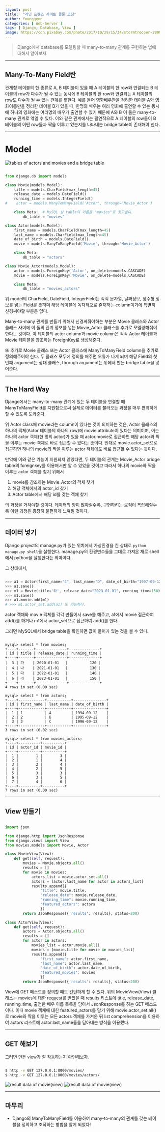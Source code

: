 ```yaml
---
layout: post
title:  "라인 프렌즈 사이트 클론 코딩"
author: Younggeon
categories: [ Web-Server ]
tags: [ Django, Database, View ]
image: https://cdn.pixabay.com/photo/2017/10/29/15/34/stormtrooper-2899993_960_720.jpg
---
```


> Django에서 database를 모델링할 때 many-to-many 관계를 구현하는 법에 대해서 알아보자.

---

## Many-To-Many Field란

관계형 테이블의 한 종류로 A, B 테이블이 있을 때 A 테이블의 한 row와 연결되는 B 테이블의 row가 다수가 될 수 있는 동시에 B 테이블의 한 row와 연결되는 A 테이블의 row도 다수가 될 수 있는 관계를 뜻한다. 예를 들어 영화배우만을 정리한 테이블 A와 영화이름만을 정리한 테이블 B가 있을 때, 한명의 배우는 여러 영화에 출연할 수 있는 동시에 하나의 영화에는 여러명의 배우가 출연할 수 있기 때문에 A와 B 이 둘은 many-to-many 관계로 엮일 수 있다. 이와 같은 관계에서는 필연적으로 A 테이블의 row들이 B 테이블의 어떤 row들과 짝을 이루고 있는지를 나타내는 bridge table이 존재해야 한다.

---

# Model

<img src="/assets/images/2021-05-02-djangomanytomany/Screen_Shot_2021-03-31_at_9.37.14_PM.png" alt="tables of actors and movies and a bridge table">

```python

from django.db import models

class Movie(models.Model):
    title = models.CharField(max_length=45)
    release_date = models.DateField()
    running_time = models.IntegerField()
#    actor = models.ManyToManyField('Actor', through='Movie_Actor')

    class Meta:  # MySQL 상 table의 이름을 "movies"로 짓고싶다.
        db_table = "movies"

class Actor(models.Model):
    first_name = models.CharField(max_length=45)
    last_name = models.CharField(max_length=45)
    date_of_birth = models.DateField()
    movie = models.ManyToManyField('Movie', through='Movie_Actor')

    class Meta:
        db_table = "actors"

class Movie_Actor(models.Model):
    actor = models.ForeignKey('Actor', on_delete=models.CASCADE)
    movie = models.ForeignKey('Movie', on_delete=models.CASCADE)

    class Meta:
        db_table = "movies_actors"

```

위 model의 CharField, DateField, IntegerField는 각각 문자열, 날짜정보, 정수형 정보를 넣는 Field를 뜻하며 해당 테이블에 독자적으로 존재하는 column이기에 특별히 신경써야할 부분은 없다.

Many-to-many 관계를 만들기 위해서 신경써줘야하는 부분은 Movie 클래스와 Actor 클래스 사이에 이 둘의 관계 정보를 넣는 Movie_Actor 클래스를 추가로 모델링해줘야한다는 것이다. 이 테이블의 actor column과 movie column은 각각 Actor 테이블과 Movie 테이블을 참조하는 ForeignKey로 생성해준다.

또 추가로 Movie 클래스 또는 Actor 클래스에 ManyToManyField column을 추가로 정의해주어야 한다. 두 클래스 모두에 정의를 해주면 오류가 나게 되며 해당 Field의 첫번째 argument는 상대 클래스, through argument는 위에서 만든 bridge table을 넣어준다.

---

## The Hard Way

Django에서는 many-to-many 관계에 있는 두 테이블을 연결할 때 ManyToManyField를 지원함으로써 실제로 데이터를 불러오는 과정을 매우 편리하게 할 수 있도록 도와준다.

위 Actor class에 movie라는 column이 있다는 것이 의미하는 것은, Actor 클래스의 하나의 객체(Actor 테이블의 하나의 row)에 movie attribute이 있다는 의미이며, 이는 하나의 actor 객체(한 명의 actor)가 있을 때 actor.movie로 접근하면 해당 actor와 짝을 이루는 movie 객체로 바로 접근할 수 있다는 뜻이다. 반대로 movie.actor_set으로 접근하면 하나의 movie와 짝을 이루는 actor 객체에도 바로 접근할 수 있다는 듯이다.

만약에 이와 같은 기능이 지원되지 않았다면, 두 테이블의 관계는 Movie_Actor bridge table의 foreignkey를 이용해서만 알 수 있었을 것이고 따라서 하나의 movie와 짝을 이루는 actor 객체를 찾기 위해서

1. movie를 참조하는 Movie_Actor의 객체 찾기
2. 해당 객체에서의 actor_id 찾기
3. Actor table에서 해당 id를 갖는 객체 찾기

의 과정을 거쳐야할 것이다. 데이터의 양이 많아질수록, 구현하려는 로직이 복잡해질수록 이런 과정은 굉장히 불편하게 느껴질 것이다.

---

## 데이터 넣기

Django project의 manage.py가 있는 위치에서 가상환경을 킨 상태로 `python manage.py shell`을 실행한다. manage.py의 환경변수들을 그대로 가져온 채로 shell에서 python을 실행한다는 의미이다.

그 상태에서,

```python

>>> a1 = Actor(first_name="4", last_name="D", date_of_birth="1997-09-12")
>>> a1.save()
>>> m1 = Movie(title='라', release_date="2023-01-01", running_time=150)
>>> m1.save()
>>> a1.movie.add(m1)
# >>> m1.actor_set.add(a1) 도 가능하다.

```

actor 객체와 movie 객체를 각각 만들어서 save를 해주고, a1에서 movie 접근하여 add()를 하거나 m1에서 actor_set으로 접근하여 add()를 한다.

그러면 MySQL에서 bridge table을 확인하면 값이 들어가 있는 것을 볼 수 있다.

 ```MySQL

 mysql> select * from movies;
+----+-------+--------------+--------------+
| id | title | release_date | running_time |
+----+-------+--------------+--------------+
|  3 | 가    | 2020-01-01   |          120 |
|  4 | 나    | 2021-01-01   |          130 |
|  5 | 다    | 2022-01-01   |          140 |
|  6 | 라    | 2023-01-01   |          150 |
+----+-------+--------------+--------------+
4 rows in set (0.00 sec)

mysql> select * from actors;
+----+------------+-----------+---------------+
| id | first_name | last_name | date_of_birth |
+----+------------+-----------+---------------+
|  1 | 1          | A         | 1994-09-12    |
|  2 | 2          | B         | 1995-09-12    |
|  3 | 3          | C         | 1996-09-12    |
+----+------------+-----------+---------------+
3 rows in set (0.02 sec)

mysql> select * from movies_actors;
+----+----------+----------+
| id | actor_id | movie_id |
+----+----------+----------+
|  1 |        1 |        3 |
|  2 |        1 |        4 |
|  3 |        2 |        4 |
|  4 |        2 |        5 |
|  5 |        3 |        3 |
|  6 |        3 |        5 |
|  7 |        4 |        6 |
+----+----------+----------+
7 rows in set (0.00 sec)

```

---

## View 만들기

```python

import json

from django.http import JsonResponse
from django.views import View
from movies.models import Movie, Actor

class MovieView(View):
    def get(self, request):
        movies = Movie.objects.all()
        results = []
        for movie in movies:
            actors_list = movie.actor_set.all()
            actors = [actor.last_name for actor in actors_list]
            results.append({
                "title": movie.title,
                "release_date": movie.release_date,
                "running_time": movie.running_time,
                "featured_actors": actors
                })
        return JsonResponse({'results': results}, status=200)

class ActorView(View):
    def get(self, request):
        actors = Actor.objects.all()
        results = []
        for actor in actors:
            movies_list = actor.movie.all()
            movies = [movie.title for movie in movies_list]
            results.append({
                "first_name": actor.first_name,
                "last_name": actor.last_name,
                "date_of_birth": actor.date_of_birth,
                "featured_movies": movies
                })
        return JsonResponse({'results': results}, status=200)

```

View에 GET 메소드를 정의할 때도 간단하게 할 수 있다. 위의 MovieView(View) 클래스는 movies에 대한 request를 받았을 때 results 리스트에 title, release_date, running_time, 출연한 배우 이름 목록을 담아서 JsonResponse를 하는 GET 메소드이다. 이때 movie 객체에 대한 featured_actors를 담기 위해 movie.actor_set.all()로 movie와 짝을 이루는 모든 actors 객체를 가져온 뒤 list comprehension을 이용하여 actors 리스트에 actor.last_name들을 담아내는 방식을 이용했다.

---

## GET 해보기

그러면 만든 view가 잘 작동하는지 확인해보자.

```bash

$ http -v GET 127.0.0.1:8000/movies/
$ http -v GET 127.0.0.1:8000/movies/actors/

```

<img src="/assets/images/2021-05-02-djangomanytomany/스크린샷, 2021-04-30 01-59-33.png" alt="result data of movie(view)">

<img src="/assets/images/2021-05-02-djangomanytomany/스크린샷, 2021-04-30 01-59-40.png" alt="result data of movie(view)">

---

## 마무리

- Django의 ManyToManyField를 이용하여 many-to-many의 관계를 갖는 테이블을 정의하고 조작하는 방법을 알게 되었다!
